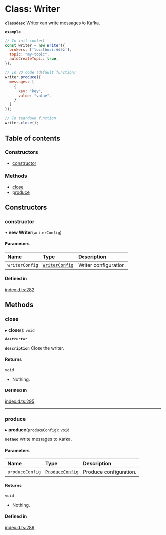 # Class: Writer

**`classdesc`** Writer can write messages to Kafka.

**`example`**

```javascript
// In init context
const writer = new Writer({
  brokers: ["localhost:9092"],
  topic: "my-topic",
  autoCreateTopic: true,
});

// In VU code (default function)
writer.produce({
  messages: [
    {
      key: "key",
      value: "value",
    }
  ]
});

// In teardown function
writer.close();
```

## Table of contents

### Constructors

- [constructor](Writer.md#constructor)

### Methods

- [close](Writer.md#close)
- [produce](Writer.md#produce)

## Constructors

### constructor

• **new Writer**(`writerConfig`)

#### Parameters

| Name | Type | Description |
| :------ | :------ | :------ |
| `writerConfig` | [`WriterConfig`](../interfaces/WriterConfig.md) | Writer configuration. |

#### Defined in

[index.d.ts:282](https://github.com/mostafa/xk6-kafka/blob/1eb698c/index.d.ts#L282)

## Methods

### close

▸ **close**(): `void`

**`destructor`**

**`description`** Close the writer.

#### Returns

`void`

- Nothing.

#### Defined in

[index.d.ts:295](https://github.com/mostafa/xk6-kafka/blob/1eb698c/index.d.ts#L295)

___

### produce

▸ **produce**(`produceConfig`): `void`

**`method`**
Write messages to Kafka.

#### Parameters

| Name | Type | Description |
| :------ | :------ | :------ |
| `produceConfig` | [`ProduceConfig`](../interfaces/ProduceConfig.md) | Produce configuration. |

#### Returns

`void`

- Nothing.

#### Defined in

[index.d.ts:289](https://github.com/mostafa/xk6-kafka/blob/1eb698c/index.d.ts#L289)
